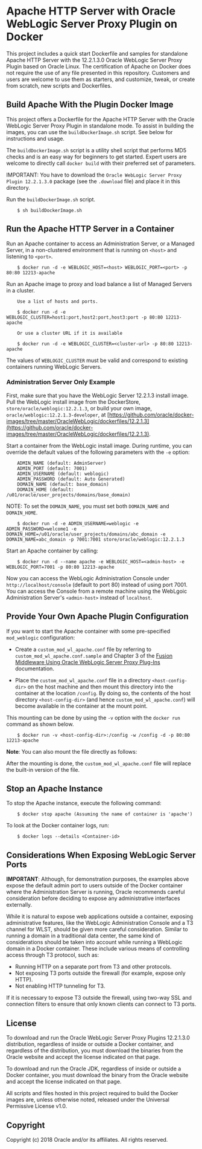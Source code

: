 Apache HTTP Server with Oracle WebLogic Server Proxy Plugin on Docker
===============
This project includes a quick start Dockerfile and samples for standalone Apache HTTP Server with the 12.2.1.3.0 Oracle WebLogic Server Proxy Plugin based on Oracle Linux. The certification of Apache on Docker does not require the use of any file presented in this repository. Customers and users are welcome to use them as starters, and customize, tweak, or create from scratch, new scripts and Dockerfiles.

## Build Apache With the Plugin Docker Image

This project offers a Dockerfile for the Apache HTTP Server with the Oracle WebLogic Server Proxy Plugin in standalone mode. To assist in building the images, you can use the  `buildDockerImage.sh` script. See below for instructions and usage.

The `buildDockerImage.sh` script is a utility shell script that performs MD5 checks and is an easy way for beginners to get started. Expert users are welcome to directly call `docker build` with their preferred set of parameters.

IMPORTANT: You have to download the `Oracle WebLogic Server Proxy Plugin 12.2.1.3.0` package (see the `.download` file) and place it in this directory.

Run the `buildDockerImage.sh` script.

        $ sh buildDockerImage.sh

## Run the Apache HTTP Server in a Container

Run an Apache container to access an Administration Server, or a Managed Server, in a non-clustered environment that is running on `<host>` and listening to `<port>`.

        $ docker run -d -e WEBLOGIC_HOST=<host> WEBLOGIC_PORT=<port> -p 80:80 12213-apache

Run an Apache image to proxy and load balance a list of Managed Servers in a cluster.

        Use a list of hosts and ports.

        $ docker run -d -e WEBLOGIC_CLUSTER=host1:port,host2:port,host3:port -p 80:80 12213-apache

        Or use a cluster URL if it is available

        $ docker run -d -e WEBLOGIC_CLUSTER=<cluster-url> -p 80:80 12213-apache

The values of `WEBLOGIC_CLUSTER` must be valid and correspond to existing containers running WebLogic Servers.

### Administration Server Only Example

First, make sure that you have the WebLogic Server 12.2.1.3 install image. Pull the WebLogic install image from the DockerStore, `store/oracle/weblogic:12.2.1.3`, or build your own image, `oracle/weblogic:12.2.1.3-developer`, at [https://github.com/oracle/docker-images/tree/master/OracleWebLogic/dockerfiles/12.2.1.3](https://github.com/oracle/docker-images/tree/master/OracleWebLogic/dockerfiles/12.2.1.3).

Start a container from the WebLogic install image. During runtime, you can override the default values of the following parameters with the `-e` option:

        ADMIN_NAME (default: AdminServer)
        ADMIN_PORT (default: 7001)
        ADMIN_USERNAME (default: weblogic)
        ADMIN_PASSWORD (default: Auto Generated)
        DOMAIN_NAME (default: base_domain)
        DOMAIN_HOME (default: /u01/oracle/user_projects/domains/base_domain)

NOTE: To set the `DOMAIN_NAME`, you must set both `DOMAIN_NAME` and `DOMAIN_HOME`.

        $ docker run -d -e ADMIN_USERNAME=weblogic -e ADMIN_PASSWORD=welcome1 -e DOMAIN_HOME=/u01/oracle/user_projects/domains/abc_domain -e DOMAIN_NAME=abc_domain -p 7001:7001 store/oracle/weblogic:12.2.1.3

Start an Apache container by calling:

        $ docker run -d --name apache -e WEBLOGIC_HOST=<admin-host> -e WEBLOGIC_PORT=7001 -p 80:80 12213-apache

Now you can access the WebLogic Administration Console under `http://localhost/console` (default to port 80) instead of using port 7001. You can access the Console from a remote machine using the WebLgoic Administration Server's `<admin-host>` instead of `localhost`.

## Provide Your Own Apache Plugin Configuration
If you want to start the Apache container with some pre-specified `mod_weblogic` configuration:

* Create a `custom_mod_wl_apache.conf` file by referring to `custom_mod_wl_apache.conf.sample` and Chapter 3 of the [Fusion Middleware Using Oracle WebLogic Server Proxy Plug-Ins](https://docs.oracle.com/middleware/12213/webtier/develop-plugin/apache.htm#GUID-231FB5FD-8D0A-492A-BBFD-DC12A31BF2DE) documentation.

* Place the `custom_mod_wl_apache.conf` file in a directory `<host-config-dir>` on the host machine and then mount this directory into the container at the location `/config`. By doing so, the contents of the host directory `<host-config-dir>` (and hence `custom_mod_wl_apache.conf`) will become available in the container at the mount point.

This mounting can be done by using the `-v` option with the `docker run` command as shown below.

        $ docker run -v <host-config-dir>:/config -w /config -d -p 80:80 12213-apache

**Note**: You can also mount the file directly as follows:

After the mounting is done, the `custom_mod_wl_apache.conf` file will replace the built-in version of the file.

## Stop an Apache Instance

To stop the Apache instance, execute the following command:

        $ docker stop apache (Assuming the name of container is 'apache')

To look at the Docker container logs, run:

        $ docker logs --details <Container-id>

## Considerations When Exposing WebLogic Server Ports
**IMPORTANT**: Although, for demonstration purposes, the examples above expose the default admin port to users outside of the Docker container where the Administration Server is running, Oracle recommends careful consideration before deciding to expose any administrative interfaces externally.

While it is natural to expose web applications outside a container, exposing administrative features, like the WebLogic Administration Console and a T3 channel for WLST, should be given more careful consideration. Similar to running a domain in a traditional data center, the same kind of considerations should be taken into account while running a WebLogic domain in a Docker container. These include various means of controlling access through T3 protocol, such as:

* Running HTTP on a separate port from T3 and other protocols.
* Not exposing T3 ports outside the firewall (for example, expose only HTTP).
* Not enabling HTTP tunneling for T3.

If it is necessary to expose T3 outside the firewall, using two-way SSL and connection filters to ensure that only known clients can connect to T3 ports.

## License
To download and run the Oracle WebLogic Server Proxy Plugins 12.2.1.3.0 distribution, regardless of inside or outside a Docker container, and regardless of the distribution, you must download the binaries from the Oracle website and accept the license indicated on that page.

To download and run the Oracle JDK, regardless of inside or outside a Docker container, you must download the binary from the Oracle website and accept the license indicated on that page.

All scripts and files hosted in this project required to build the Docker images are, unless otherwise noted, released under the Universal Permissive License v1.0.

## Copyright
Copyright (c) 2018 Oracle and/or its affiliates. All rights reserved.
